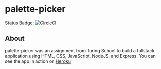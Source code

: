 # palette-picker

Status Badge: [![CircleCI](https://circleci.com/gh/jenPlusPlus/palette-picker.svg?style=svg)](https://circleci.com/gh/jenPlusPlus/palette-picker)

## About
palette-picker was an assignment from Turing School to build a fullstack application using HTML, CSS, JavaScript, NodeJS, and Express. You can see the app in action on [Heroku](https://jen-woodson-palette-picker.herokuapp.com/)

